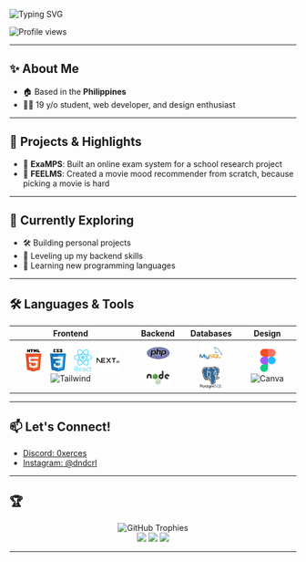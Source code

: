 <!--
  heyyyy
-->


![Typing SVG](https://readme-typing-svg.demolab.com?font=Fira+Code&size=32&pause=1000&color=125ac7&center=true&vCenter=true&width=700&lines=Hi+there%2C+I'm+Carlette+%F0%9F%91%8B;Web+Developer+%7C+Designer+%7C+Student;Turning+ideas+into+reality+with+code!)

![Profile views](https://komarev.com/ghpvc/?username=dndcrl&label=Profile%20views&color=125ac7&style=flat-square)

---

## ✨ About Me

- 🏠 Based in the **Philippines**
- 👩‍💻 19 y/o student, web developer, and design enthusiast

---


## 💼 Projects & Highlights

- 📃 **ExaMPS**: Built an online exam system for a school research project 
- 🎥 **FEELMS**: Created a movie mood recommender from scratch, because picking a movie is hard

---

## 🔬 Currently Exploring

- 🛠️ Building personal projects 
- 🧩 Leveling up my backend skills
- 🦄 Learning new programming languages 

---

## 🛠️ Languages & Tools

| Frontend | Backend | Databases | Design |
|:---:|:---:|:---:|:---:|
| <img src="https://raw.githubusercontent.com/devicons/devicon/master/icons/html5/html5-original-wordmark.svg" width="40" alt="HTML5"/> <img src="https://raw.githubusercontent.com/devicons/devicon/master/icons/css3/css3-original-wordmark.svg" width="40" alt="CSS3"/> <img src="https://raw.githubusercontent.com/devicons/devicon/master/icons/react/react-original-wordmark.svg" width="40" alt="React"/> <img src="https://raw.githubusercontent.com/devicons/devicon/master/icons/nextjs/nextjs-original-wordmark.svg" width="40" alt="Next.js"/> <img src="https://www.vectorlogo.zone/logos/tailwindcss/tailwindcss-icon.svg" width="40" alt="Tailwind"/> | <img src="https://raw.githubusercontent.com/devicons/devicon/master/icons/php/php-original.svg" width="40" alt="PHP"/> <img src="https://raw.githubusercontent.com/devicons/devicon/master/icons/nodejs/nodejs-original-wordmark.svg" width="40" alt="Node.js"/> | <img src="https://raw.githubusercontent.com/devicons/devicon/master/icons/mysql/mysql-original-wordmark.svg" width="40" alt="MySQL"/> <img src="https://raw.githubusercontent.com/devicons/devicon/master/icons/postgresql/postgresql-original-wordmark.svg" width="40" alt="PostgreSQL"/> | <img src="https://raw.githubusercontent.com/devicons/devicon/master/icons/figma/figma-original.svg" width="40" alt="Figma"/> <img src="https://img.icons8.com/color/48/000000/canva.png" width="40" alt="Canva"/> |

---

## 📫 Let's Connect!

- [Discord: 0xerces](https://discord.com/users/0xerces)  
- [Instagram: @dndcrl](https://instagram.com/dndcrl)

---

## 🏆

<p align="center">
  <img src="https://github-profile-trophy.vercel.app/?username=dndcrl&theme=onestar&no-frame=true&row=1&column=6" alt="GitHub Trophies" height="120"/>
  <br>
  <img src="https://github-readme-stats.vercel.app/api?username=dndcrl&show_icons=true&theme=tokyonight&hide_border=true" height="150" />
  <img src="https://github-readme-streak-stats.herokuapp.com/?user=dndcrl&theme=tokyonight&hide_border=true" height="150" />
  <img src="https://github-readme-stats.vercel.app/api/top-langs/?username=dndcrl&layout=compact&theme=tokyonight&hide_border=true" height="150" />
</p>

---

